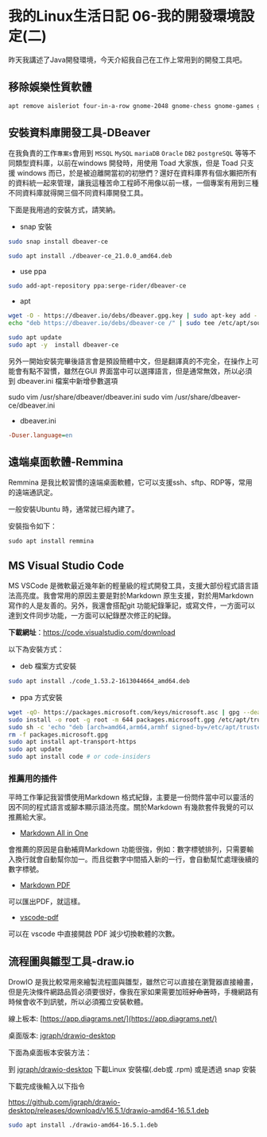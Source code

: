 # 我的Linux生活日記 06-我的開發環境設定(二)

昨天我講述了Java開發環境，今天介紹我自己在工作上常用到的開發工具吧。

## 移除娛樂性質軟體

```bash
apt remove aisleriot four-in-a-row gnome-2048 gnome-chess gnome-games gnome-klotski gnome-mahjongg gnome-mines gnome-nibbles gnome-robots gnome-sudoku gnome-taquin lightsoff hitori swell-foop tali gnome-tetravex quadrapassel five-or-more cheese gnome-weather gnome-sound-recorder transmission-gtk transmission-common gnome-music gnome-system-monitor gnome-characters gnome-maps
```

## 安裝資料庫開發工具-DBeaver

在我負責的工作`專案s`會用到 `MSSQL` `MySQL` `mariaDB` `Oracle` `DB2` `postgreSQL` 等等不同類型資料庫，以前在windows 開發時，用使用 Toad 大家族，但是 Toad 只支援 windows 而已，於是被迫離開當初的初戀們？還好在資料庫界有個水獺把所有的資料統一起來管理，讓我這種苦命工程師不用像以前一樣，一個專案有用到三種不同資料庫就得開三個不同資料庫開發工具。

下面是我用過的安裝方式，請笑納。

* snap 安裝

```bash
sudo snap install dbeaver-ce
```

```bash
sudo apt install ./dbeaver-ce_21.0.0_amd64.deb
```

* use ppa

```bash
sudo add-apt-repository ppa:serge-rider/dbeaver-ce
```

* apt

```bash
wget -O - https://dbeaver.io/debs/dbeaver.gpg.key | sudo apt-key add - 
echo "deb https://dbeaver.io/debs/dbeaver-ce /" | sudo tee /etc/apt/sources.list.d/dbeaver.list

sudo apt update
sudo apt -y  install dbeaver-ce
```

另外一開始安裝完畢後語言會是預設簡體中文，但是翻譯真的不完全，在操作上可能會有點不習慣，雖然在GUI 界面當中可以選擇語言，但是通常無效，所以必須到 dbeaver.ini 檔案中新增參數選項

sudo vim /usr/share/dbeaver/dbeaver.ini
sudo vim  /usr/share/dbeaver-ce/dbeaver.ini

* dbeaver.ini

```ini
-Duser.language=en
```

## 遠端桌面軟體-Remmina

Remmina 是我比較習慣的遠端桌面軟體，它可以支援ssh、sftp、RDP等，常用的遠端通訊定。

一般安裝Ubuntu 時，通常就已經內建了。

安裝指令如下：

```shell
sudo apt install remmina
```

## MS Visual Studio Code

MS VSCode 是微軟最近幾年新的輕量級的程式開發工具，支援大部份程式語言語法高亮度。我會常用的原因主要是對於Markdown 原生支援，對於用Markdown寫作的人是友善的。另外，我還會搭配git 功能紀錄筆記，或寫文件，一方面可以達到文件同步功能，一方面可以紀錄歷次修正的紀錄。

**下載網址**：https://code.visualstudio.com/download

以下為安裝方式：

* deb 檔案方式安裝

```bash
sudo apt install ./code_1.53.2-1613044664_amd64.deb
```

* ppa 方式安裝

```bash
wget -qO- https://packages.microsoft.com/keys/microsoft.asc | gpg --dearmor > packages.microsoft.gpg
sudo install -o root -g root -m 644 packages.microsoft.gpg /etc/apt/trusted.gpg.d/
sudo sh -c 'echo "deb [arch=amd64,arm64,armhf signed-by=/etc/apt/trusted.gpg.d/packages.microsoft.gpg] https://packages.microsoft.com/repos/code stable main" > /etc/apt/sources.list.d/vscode.list'
rm -f packages.microsoft.gpg
sudo apt install apt-transport-https
sudo apt update
sudo apt install code # or code-insiders
```

### 推薦用的插件

平時工作筆記我習慣使用Markdown 格式紀錄，主要是一份問件當中可以靈活的因不同的程式語言或腳本顯示語法亮度。關於Markdown 有幾款套件我覺的可以推薦給大家。

* [Markdown All in One](https://marketplace.visualstudio.com/items?itemName=yzhang.markdown-all-in-one)

會推薦的原因是自動補齊Markdown 功能很強，例如：數字標號排列，只需要輸入換行就會自動幫你加一。而且從數字中間插入新的一行，會自動幫忙處理後續的數字標號。

* [Markdown PDF](https://marketplace.visualstudio.com/items?itemName=yzane.markdown-pdf)

可以匯出PDF，就這樣。

* [vscode-pdf](https://marketplace.visualstudio.com/items?itemName=tomoki1207.pdf)

可以在 vscode 中直接開啟 PDF 減少切換軟體的次數。

## 流程圖與雛型工具-draw.io

DrowIO 是我比較常用來繪製流程圖與雛型，雖然它可以直接在瀏覽器直接繪畫，但是先決條件網路品質必須要很好，像我在家如果需要加班~~好命苦~~時，手機網路有時候會收不到訊號，所以必須獨立安裝軟體。

線上板本: [https://app.diagrams.net/](https://app.diagrams.net/)

桌面版本: [jgraph/drawio-desktop](https://github.com/jgraph/drawio-desktop/releases)

下面為桌面板本安裝方法：

到 [jgraph/drawio-desktop](https://github.com/jgraph/drawio-desktop/releases) 下載Linux 安裝檔(.deb或 .rpm) 或是透過 snap 安裝

下載完成後輸入以下指令

https://github.com/jgraph/drawio-desktop/releases/download/v16.5.1/drawio-amd64-16.5.1.deb

```bash
sudo apt install ./drawio-amd64-16.5.1.deb
```